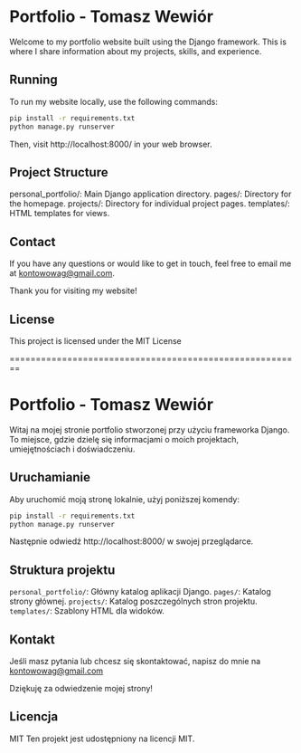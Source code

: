 # Portfolio - Tomasz Wewiór

Welcome to my portfolio website built using the Django framework. This is where I share information about my projects, skills, and experience.

## Running
To run my website locally, use the following commands:

```bash
pip install -r requirements.txt
python manage.py runserver
```
Then, visit http://localhost:8000/ in your web browser.

## Project Structure

personal_portfolio/: Main Django application directory.
pages/: Directory for the homepage.
projects/: Directory for individual project pages.
templates/: HTML templates for views.

## Contact

If you have any questions or would like to get in touch, feel free to email me at kontowowag@gmail.com.

Thank you for visiting my website!

## License

This project is licensed under the MIT License

========================================================

# Portfolio - Tomasz Wewiór

Witaj na mojej stronie portfolio stworzonej przy użyciu frameworka Django. To miejsce, gdzie dzielę się informacjami o moich projektach, umiejętnościach i doświadczeniu.

## Uruchamianie

Aby uruchomić moją stronę lokalnie, użyj poniższej komendy:

```bash
pip install -r requirements.txt
python manage.py runserver
```

Następnie odwiedź http://localhost:8000/ w swojej przeglądarce.

## Struktura projektu

`personal_portfolio/`: Główny katalog aplikacji Django.
`pages/`: Katalog strony głównej.
`projects/`: Katalog poszczególnych stron projektu.
`templates/`: Szablony HTML dla widoków.

## Kontakt
Jeśli masz pytania lub chcesz się skontaktować, napisz do mnie na kontowowag@gmail.com

Dziękuję za odwiedzenie mojej strony!

## Licencja

MIT Ten projekt jest udostępniony na licencji MIT.